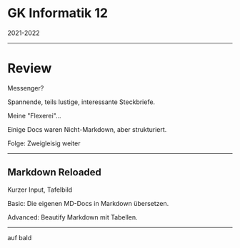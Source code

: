 # GK Informatik 12

2021-2022

---

# Review

Messenger?

Spannende, teils lustige, interessante Steckbriefe.

Meine "Flexerei"...

Einige Docs waren Nicht-Markdown, aber strukturiert.

Folge: Zweigleisig weiter

---

## Markdown Reloaded

Kurzer Input, Tafelbild

Basic: Die eigenen MD-Docs in Markdown übersetzen.

Advanced: Beautify Markdown mit Tabellen.

---

auf bald
